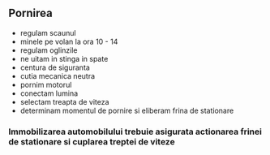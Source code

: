 ## Pornirea

- regulam scaunul
- minele pe volan la ora 10 - 14
- regulam oglinzile
- ne uitam in stinga in spate
- centura de siguranta
- cutia mecanica neutra
- pornim motorul
- conectam lumina
- selectam treapta de viteza
- determinam momentul de pornire si eliberam frina de stationare

### Immobilizarea automobilului trebuie asigurata actionarea frinei de stationare si cuplarea treptei de viteze


